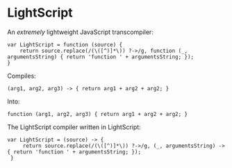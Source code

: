 LightScript
===========

An *extremely* lightweight JavaScript transcompiler:

    var LightScript = function (source) {
        return source.replace(/(\([^)]*\)) ?->/g, function (_, argumentsString) { return 'function ' + argumentsString; });
    }

Compiles:

    (arg1, arg2, arg3) -> { return arg1 + arg2 + arg2; }

Into:

    function (arg1, arg2, arg3) { return arg1 + arg2 + arg2; }

The LightScript compiler written in LightScript:

    var LightScript = (source) -> {
         return source.replace(/(\([^)]*\)) ?->/g, (_, argumentsString) -> { return 'function ' + argumentsString; });
     }